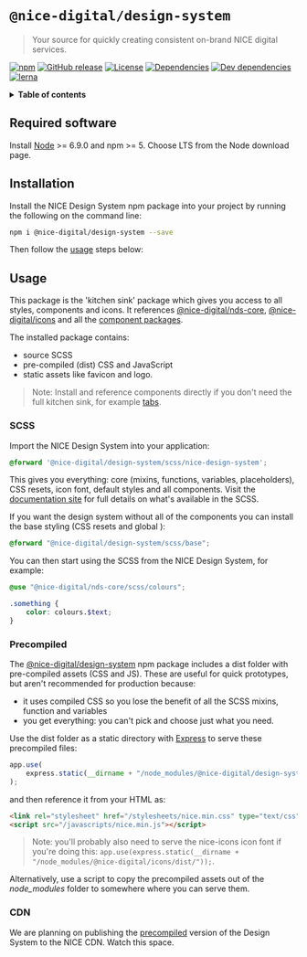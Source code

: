# `@nice-digital/design-system`

> Your source for quickly creating consistent on-brand NICE digital services.

[![npm](https://img.shields.io/npm/v/@nice-digital/design-system.svg)](https://www.npmjs.com/package/@nice-digital/design-system)
[![GitHub release](https://img.shields.io/github/release/nice-digital/nice-design-system.svg)](https://github.com/nice-digital/nice-design-system)
[![License](https://img.shields.io/github/license/nice-digital/nice-design-system.svg)](https://github.com/nice-digital/nice-design-system/blob/master/LICENSE)
[![Dependencies](https://img.shields.io/david/nice-digital/nice-design-system.svg)](https://david-dm.org/nice-digital/nice-design-system)
[![Dev dependencies](https://img.shields.io/david/dev/nice-digital/nice-design-system.svg)](https://david-dm.org/nice-digital/nice-design-system?type=dev)
[![lerna](https://img.shields.io/badge/maintained%20with-lerna-cc00ff.svg)](https://lerna.js.org/)

<details>
<summary><strong>Table of contents</strong></summary>

- [`@nice-digital/design-system`](#nice-digitaldesign-system) - [Required software](#Required-software) - [Installation](#Installation) - [Usage](#Usage) - [SCSS](#SCSS) - [Precompiled](#Precompiled) - [CDN](#CDN)
  </details>

## Required software

Install [Node](https://nodejs.org/en/download/) >= 6.9.0 and npm >= 5. Choose LTS from the Node download page.

## Installation

Install the NICE Design System npm package into your project by running the following on the command line:

```sh
npm i @nice-digital/design-system --save
```

Then follow the [usage](#usage) steps below:

## Usage

This package is the 'kitchen sink' package which gives you access to all styles, components and icons. It references [@nice-digital/nds-core](packages/nds-core#readme), [@nice-digital/icons](https://github.com/nice-digital/nice-icons#readme) and all the [component packages](../).

The installed package contains:

- source SCSS
- pre-compiled (dist) CSS and JavaScript
- static assets like favicon and logo.

> Note: Install and reference components directly if you don't need the full kitchen sink, for example [tabs](packages/nds-tabs).

### SCSS

Import the NICE Design System into your application:

```scss
@forward '@nice-digital/design-system/scss/nice-design-system';
```

This gives you everything: core (mixins, functions, variables, placeholders), CSS resets, icon font, default styles and all components. Visit the [documentation site](https://design-system.nice.org.uk/technical/sass/documentation/) for full details on what's available in the SCSS.


If you want the design system without all of the components you can install the base styling (CSS resets and global ):

```scss
@forward "@nice-digital/design-system/scss/base";
```

You can then start using the SCSS from the NICE Design System, for example:

```scss
@use "@nice-digital/nds-core/scss/colours";

.something {
	color: colours.$text;
}
```

### Precompiled

The [@nice-digital/design-system](https://www.npmjs.com/package/@nice-digital/design-system) npm package includes a dist folder with pre-compiled assets (CSS and JS). These are useful for quick prototypes, but aren't recommended for production because:

- it uses compiled CSS so you lose the benefit of all the SCSS mixins, function and variables
- you get everything: you can't pick and choose just what you need.

Use the dist folder as a static directory with [Express](https://expressjs.com/) to serve these precompiled files:

```js
app.use(
	express.static(__dirname + "/node_modules/@nice-digital/design-system/dist/")
);
```

and then reference it from your HTML as:

```html
<link rel="stylesheet" href="/stylesheets/nice.min.css" type="text/css" />
<script src="/javascripts/nice.min.js"></script>
```

> Note: you'll probably also need to serve the nice-icons icon font if you're doing this: `app.use(express.static(__dirname + "/node_modules/@nice-digital/icons/dist/"));`.

Alternatively, use a script to copy the precompiled assets out of the _node_modules_ folder to somewhere where you can serve them.

### CDN

We are planning on publishing the [precompiled](#precompiled) version of the Design System to the NICE CDN. Watch this space.
